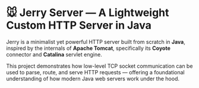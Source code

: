 # 🐭 Jerry Server — A Lightweight Custom HTTP Server in Java

Jerry  is a minimalist yet powerful HTTP server built from scratch in **Java**, inspired by the internals of **Apache Tomcat**, specifically its **Coyote** connector and **Catalina** servlet engine.

This project demonstrates how low-level TCP socket communication can be used to parse, route, and serve HTTP requests — offering a foundational understanding of how modern Java web servers work under the hood.
